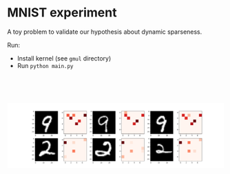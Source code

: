 # MNIST experiment

A toy problem to validate our hypothesis about dynamic sparseness.


Run:
- Install kernel (see `gmul` directory)
- Run `python main.py`

<br />
<br />
<br />


![alt text](https://github.com/hadifar/dynamic-sparseness/blob/master/mnist/block_patterns.png)
